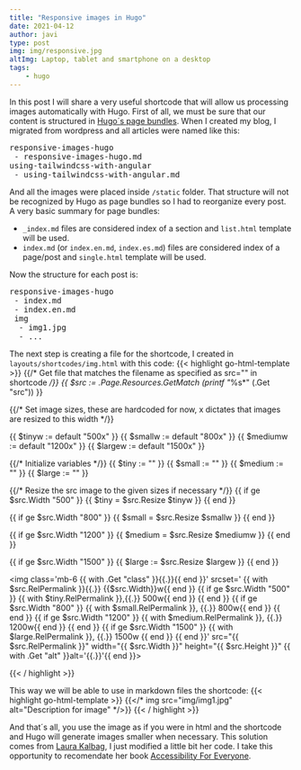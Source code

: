```yaml
---
title: "Responsive images in Hugo"
date: 2021-04-12
author: javi
type: post
img: img/responsive.jpg
altImg: Laptop, tablet and smartphone on a desktop
tags:
    - hugo
---
```

In this post I will share a very useful shortcode that will allow us processing images automatically with Hugo. First of all, we must
be sure that our content is structured in [Hugo´s page bundles][1]. When I created my blog, I migrated from wordpress and all articles
were named like this:
<pre>
responsive-images-hugo
 - responsive-images-hugo.md
using-tailwindcss-with-angular
 - using-tailwindcss-with-angular.md
</pre>
And all the images were placed inside `/static` folder. That structure will not be recognized by Hugo as page bundles so I had to reorganize
every post. A very basic summary for page bundles:
-   `_index.md` files are considered index of a section and `list.html` template will be used.
-   `index.md` (or `index.en.md`, `index.es.md`) files are considered index of a page/post and `single.html` template will be used.

Now the structure for each post is:

<pre>
responsive-images-hugo
 - index.md
 - index.en.md
 img
  - img1.jpg
  - ...
</pre>

The next step is creating a file for the shortcode, I created in `layouts/shortcodes/img.html` with this code:
{{< highlight go-html-template >}}
{{/* Get file that matches the filename as specified as src="" in shortcode */}}
{{ $src := .Page.Resources.GetMatch (printf "*%s*" (.Get "src")) }}

{{/* Set image sizes, these are hardcoded for now, x dictates that images are resized to this width */}}

{{ $tinyw := default "500x" }}
{{ $smallw := default "800x" }}
{{ $mediumw := default "1200x" }}
{{ $largew := default "1500x" }}

{{/* Initialize variables */}}
{{ $tiny := "" }}
{{ $small := "" }}
{{ $medium := "" }}
{{ $large := "" }}

{{/* Resize the src image to the given sizes if necessary */}}
{{ if ge $src.Width "500" }}
{{ $tiny = $src.Resize $tinyw }}
{{ end }}

{{ if ge $src.Width "800" }}
{{ $small = $src.Resize $smallw }}
{{ end }}

{{ if ge $src.Width "1200" }}
{{ $medium = $src.Resize $mediumw }}
{{ end }}

{{ if ge $src.Width "1500" }}
{{ $large := $src.Resize $largew }}
{{ end }}

  <img
    class='mb-6 {{ with .Get "class" }}{{.}}{{ end }}'
    srcset='
    {{ with $src.RelPermalink }}{{.}} {{$src.Width}}w{{ end }}
    {{ if ge $src.Width "500" }}
      {{ with $tiny.RelPermalink }},{{.}} 500w{{ end }}
    {{ end }}
    {{ if ge $src.Width "800" }}
      {{ with $small.RelPermalink }}, {{.}} 800w{{ end }}
    {{ end }}
    {{ if ge $src.Width "1200" }}
      {{ with $medium.RelPermalink }}, {{.}} 1200w{{ end }}
    {{ end }}
    {{ if ge $src.Width "1500" }}
      {{ with $large.RelPermalink }}, {{.}} 1500w {{ end }}
    {{ end }}'
    src="{{ $src.RelPermalink }}"
    width="{{ $src.Width }}" height="{{ $src.Height }}"
    {{ with .Get "alt" }}alt='{{.}}'{{ end }}>

{{< / highlight >}}

This way we will be able to use in markdown files the shortcode:
{{< highlight go-html-template >}}
{{</* img src="img/img1.jpg" alt="Description for image" */>}}
{{< / highlight >}}

And that´s all, you use the image as if you were in html and the shortcode and Hugo will generate images smaller when necessary. This
solution comes from [Laura Kalbag][2], I just modified a little bit her code. I take this opportunity to recomendate her
book [Accessibility For Everyone][3].

[1]: https://gohugo.io/content-management/page-bundles/
[2]: https://laurakalbag.com/processing-responsive-images-with-hugo/
[3]: https://abookapart.com/products/accessibility-for-everyone
